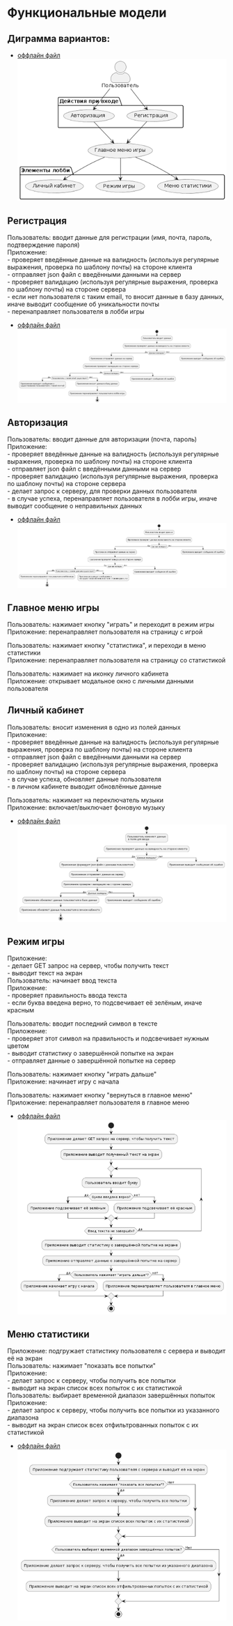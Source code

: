 # Функциональные модели

## Диграмма вариантов:

* [оффлайн файл](diagrams/variants.puml)
![Диаграмма вариантов](diagrams/variants.png)

## Регистрация
Пользователь: вводит данные для регистрации (имя, почта, пароль, подтверждение пароля)       
Приложение:        
    - проверяет введённые данные на валидность (используя регулярные выражения, проверка по шаблону почты) на стороне клиента       
    - отправляет json файл с введёнными данными на сервер       
    - проверяет валидацию (используя регулярные выражения, проверка по шаблону почты) на стороне сервера       
    - если нет пользователя с таким email, то вносит данные в базу данных, иначе выводит сообщение об уникальности почты       
    - перенаправляет пользователя в лобби игры       

* [оффлайн файл](diagrams/regist.puml)
![Регистрация](diagrams/regist.png)

## Авторизация       
Пользователь: вводит данные для авторизации (почта, пароль)       
Приложение:        
    - проверяет введённые данные на валидность (используя регулярные выражения, проверка по шаблону почты) на стороне клиента       
    - отправляет json файл с введёнными данными на сервер       
    - проверяет валидацию (используя регулярные выражения, проверка по шаблону почты) на стороне сервера       
    - делает запрос к серверу, для проверки данных пользователя       
    - в случае успеха, перенаправляет пользователя в лобби игры, иначе выводит сообщение о неправильных данных       

* [оффлайн файл](diagrams/auth.puml)
![Авторизация](diagrams/auth.png)

## Главное меню игры       
Пользователь: нажимает кнопку "играть" и переходит в режим игры       
Приложение: перенаправляет пользователя на страницу с игрой       

Пользователь: нажимает кнопку "статистика", и переходи в меню статистики       
Приложение: перенаправляет пользователя на страницу со статистикой       

Пользователь: нажимает на иконку личного кабинета       
Приложение: открывает модальное окно с личными данными пользователя       

## Личный кабинет       
Пользователь: вносит изменения в одно из полей данных       
Приложение:       
    - проверяет введённые данные на валидность (используя регулярные выражения, проверка по шаблону почты) на стороне клиента       
    - отправляет json файл с введёнными данными на сервер       
    - проверяет валидацию (используя регулярные выражения, проверка по шаблону почты) на стороне сервера       
    - в случае успеха, обновляет данные пользователя       
    - в личном кабинете выводит обновлённые данные       

Пользователь: нажимает на переключатель музыки       
Приложение: включает/выключает фоновую музыку       

* [оффлайн файл](diagrams/lk.puml)
![Личный кабинет](diagrams/lk.png)

## Режим игры       
Приложение:        
    - делает GET запрос на сервер, чтобы получить текст       
    - выводит текст на экран       
Пользователь: начинает ввод текста       
Приложение:        
    - проверяет правильность ввода текста       
    - если буква введена верно, то подсвечивает её зелёным, иначе красным       

Пользователь: вводит последний символ в тексте       
Приложение:       
    - проверяет этот символ на правильность и подсвечивает нужным цветом       
    - выводит статистику о завершённой попытке на экран       
    - отправляет данные о завершённой попытке на сервер       

Пользователь: нажимает кнопку "играть дальше"       
Приложение: начинает игру с начала       

Пользователь: нажимает кнопку "вернуться в главное меню"       
Приложение: перенаправляет пользователя в главное меню       

* [оффлайн файл](diagrams/gm.puml)
![Режим игры](diagrams/gm.png)

## Меню статистики       
Приложение: подгружает статистику пользователя с сервера и выводит её на экран       
Пользователь: нажимает "показать все попытки"       
Приложение:        
    - делает запрос к серверу, чтобы получить все попытки       
    - выводит на экран список всех попыток с их статистикой       
Пользователь: выбирает временной диапазон завершённых попыток       
Приложение:        
    - делает запрос к серверу, чтобы получить все попытки из указанного диапазона       
    - выводит на экран список всех отфильтрованных попыток с их статистикой        

* [оффлайн файл](diagrams/stats.puml)
![Меню статистики](diagrams/stats.png)
    
